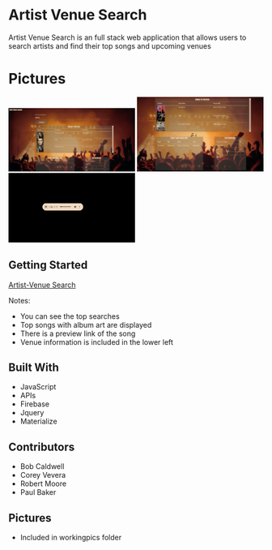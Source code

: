 # Artist Venue Search

Artist Venue Search is an full stack web application that allows users to search artists and find their top songs and upcoming venues

# Pictures

<img src="/workingpics/Capture1.png" alt="Capture 1" width="250" />
<img src="/workingpics/Capture2.png" alt="Capture 2" width="250"/>
<img src="/workingpics/Capture3.png" alt="Capture 3" width="250"/>


## Getting Started


[Artist-Venue Search](https://robertmoore40.github.io/Venue-Search/)

Notes:

- You can see the top searches
- Top songs with album art are displayed
- There is a preview link of the song
- Venue information is included in the lower left


## Built With

* JavaScript
* APIs
* Firebase
* Jquery
* Materialize



## Contributors

* Bob Caldwell
* Corey Vevera
* Robert Moore
* Paul Baker

## Pictures

* Included in workingpics folder



